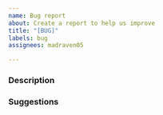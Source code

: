 ```yaml
---
name: Bug report
about: Create a report to help us improve
title: "[BUG]"
labels: bug
assignees: madraven05

---
```


### Description

### Suggestions
